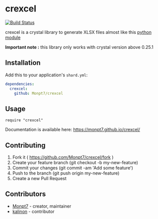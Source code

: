 # crexcel

[![Build Status](https://travis-ci.org/Monpt7/crexcel.svg?branch=master)](https://travis-ci.org/Monpt7/crexcel)

crexcel is a crystal library to generate XLSX files almost like this [python module](https://github.com/jmcnamara/XlsxWriter)

**Important note :** this library only works with crystal version above 0.25.1

## Installation

Add this to your application's `shard.yml`:

```yaml
dependencies:
  crexcel:
    github: Monpt7/crexcel
```

## Usage

```crystal
require "crexcel"
```

Documentation is available here: https://monpt7.github.io/crexcel/

## Contributing

1. Fork it ( https://github.com/Monpt7/crexcel/fork )
2. Create your feature branch (git checkout -b my-new-feature)
3. Commit your changes (git commit -am 'Add some feature')
4. Push to the branch (git push origin my-new-feature)
5. Create a new Pull Request

## Contributors

- [Monpt7](https://github.com/Monpt7) - creator, maintainer
- [kalinon](https://github.com/kalinon) - contributor
